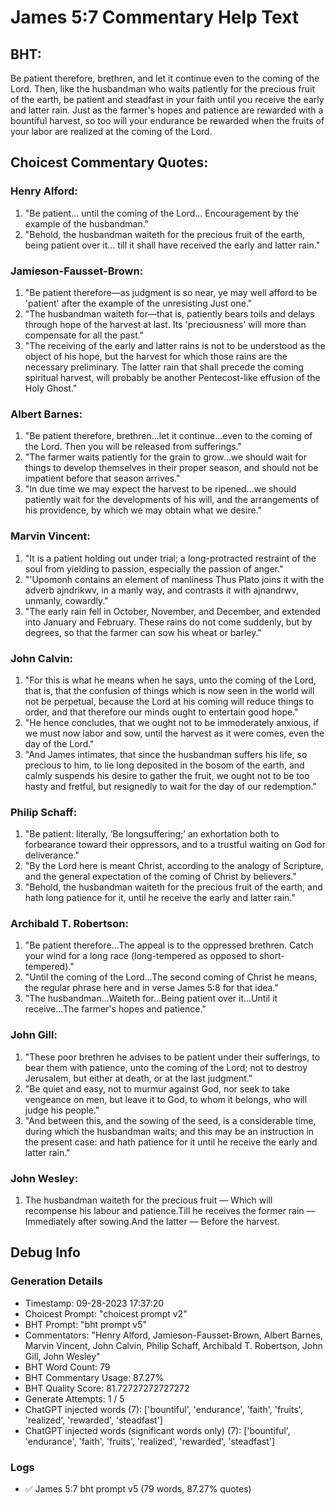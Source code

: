 # James 5:7 Commentary Help Text

## BHT:
Be patient therefore, brethren, and let it continue even to the coming of the Lord. Then, like the husbandman who waits patiently for the precious fruit of the earth, be patient and steadfast in your faith until you receive the early and latter rain. Just as the farmer's hopes and patience are rewarded with a bountiful harvest, so too will your endurance be rewarded when the fruits of your labor are realized at the coming of the Lord.

## Choicest Commentary Quotes:
### Henry Alford:
1. "Be patient... until the coming of the Lord... Encouragement by the example of the husbandman." 
2. "Behold, the husbandman waiteth for the precious fruit of the earth, being patient over it... till it shall have received the early and latter rain."

### Jamieson-Fausset-Brown:
1. "Be patient therefore—as judgment is so near, ye may well afford to be 'patient' after the example of the unresisting Just one."
2. "The husbandman waiteth for—that is, patiently bears toils and delays through hope of the harvest at last. Its 'preciousness' will more than compensate for all the past."
3. "The receiving of the early and latter rains is not to be understood as the object of his hope, but the harvest for which those rains are the necessary preliminary. The latter rain that shall precede the coming spiritual harvest, will probably be another Pentecost-like effusion of the Holy Ghost."

### Albert Barnes:
1. "Be patient therefore, brethren...let it continue...even to the coming of the Lord. Then you will be released from sufferings."
2. "The farmer waits patiently for the grain to grow...we should wait for things to develop themselves in their proper season, and should not be impatient before that season arrives."
3. "In due time we may expect the harvest to be ripened...we should patiently wait for the developments of his will, and the arrangements of his providence, by which we may obtain what we desire."

### Marvin Vincent:
1. "It is a patient holding out under trial; a long-protracted restraint of the soul from yielding to passion, especially the passion of anger."
2. "'Upomonh contains an element of manliness Thus Plato joins it with the adverb ajndrikwv, in a manly way, and contrasts it with ajnandrwv, unmanly, cowardly."
3. "The early rain fell in October, November, and December, and extended into January and February. These rains do not come suddenly, but by degrees, so that the farmer can sow his wheat or barley."

### John Calvin:
1. "For this is what he means when he says, unto the coming of the Lord, that is, that the confusion of things which is now seen in the world will not be perpetual, because the Lord at his coming will reduce things to order, and that therefore our minds ought to entertain good hope." 
2. "He hence concludes, that we ought not to be immoderately anxious, if we must now labor and sow, until the harvest as it were comes, even the day of the Lord." 
3. "And James intimates, that since the husbandman suffers his life, so precious to him, to lie long deposited in the bosom of the earth, and calmly suspends his desire to gather the fruit, we ought not to be too hasty and fretful, but resignedly to wait for the day of our redemption."

### Philip Schaff:
1. "Be patient: literally, ‘Be longsuffering;’ an exhortation both to forbearance toward their oppressors, and to a trustful waiting on God for deliverance."
2. "By the Lord here is meant Christ, according to the analogy of Scripture, and the general expectation of the coming of Christ by believers."
3. "Behold, the husbandman waiteth for the precious fruit of the earth, and hath long patience for it, until he receive the early and latter rain."

### Archibald T. Robertson:
1. "Be patient therefore...The appeal is to the oppressed brethren. Catch your wind for a long race (long-tempered as opposed to short-tempered)." 
2. "Until the coming of the Lord...The second coming of Christ he means, the regular phrase here and in verse James 5:8 for that idea." 
3. "The husbandman...Waiteth for...Being patient over it...Until it receive...The farmer's hopes and patience."

### John Gill:
1. "These poor brethren he advises to be patient under their sufferings, to bear them with patience, unto the coming of the Lord; not to destroy Jerusalem, but either at death, or at the last judgment."
2. "Be quiet and easy, not to murmur against God, nor seek to take vengeance on men, but leave it to God, to whom it belongs, who will judge his people."
3. "And between this, and the sowing of the seed, is a considerable time, during which the husbandman waits; and this may be an instruction in the present case: and hath patience for it until he receive the early and latter rain."

### John Wesley:
1. The husbandman waiteth for the precious fruit — Which will recompense his labour and patience.Till he receives the former rain — Immediately after sowing.And the latter — Before the harvest.


## Debug Info
### Generation Details
- Timestamp: 09-28-2023 17:37:20
- Choicest Prompt: "choicest prompt v2"
- BHT Prompt: "bht prompt v5"
- Commentators: "Henry Alford, Jamieson-Fausset-Brown, Albert Barnes, Marvin Vincent, John Calvin, Philip Schaff, Archibald T. Robertson, John Gill, John Wesley"
- BHT Word Count: 79
- BHT Commentary Usage: 87.27%
- BHT Quality Score: 81.72727272727272
- Generate Attempts: 1 / 5
- ChatGPT injected words (7):
	['bountiful', 'endurance', 'faith', 'fruits', 'realized', 'rewarded', 'steadfast']
- ChatGPT injected words (significant words only) (7):
	['bountiful', 'endurance', 'faith', 'fruits', 'realized', 'rewarded', 'steadfast']

### Logs
- ✅ James 5:7 bht prompt v5 (79 words, 87.27% quotes)